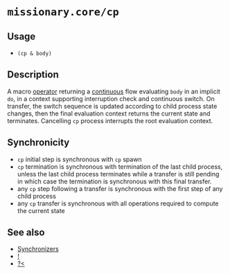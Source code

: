 # `missionary.core/cp`

## Usage
* `(cp & body)`

## Description
A macro [operator](/operators.html) returning a [continuous](/continuous-time.html) flow evaluating `body` in an
implicit `do`, in a context supporting interruption check and continuous switch. On transfer, the switch sequence is
updated according to child process state changes, then the final evaluation context returns the current state and
terminates. Cancelling `cp` process interrupts the root evaluation context.

## Synchronicity
* `cp` initial step is synchronous with `cp` spawn
* `cp` termination is synchronous with termination of the last child process, unless the last child process terminates
while a transfer is still pending in which case the termination is synchronous with this final transfer.
* any `cp` step following a transfer is synchronous with the first step of any child process
* any `cp` transfer is synchronous with all operations required to compute the current state

## See also
* [Synchronizers](/synchronizers.html)
* [!](/api/missionary.core/!.html)
* [?<](/api/missionary.core/_<.html)